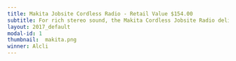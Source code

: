 ```yaml
---
title: Makita Jobsite Cordless Radio - Retail Value $154.00
subtitle: For rich stereo sound, the Makita Cordless Jobsite Radio delivers with two powerful 3.25 side-firing drivers. Rugged weather resistant case and protective bumper design for job site conditions assures you'll be rockin' job after job.
layout: 2017_default
modal-id: 1
thumbnail:  makita.png
winner: Alcli
---
```

